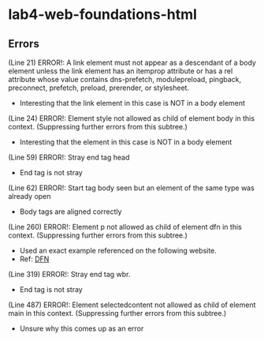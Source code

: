 # lab4-web-foundations-html

## Errors

(Line 21) ERROR!: A link element must not appear as a descendant of a body element unless the link element has an itemprop attribute or has a rel attribute whose value contains dns-prefetch, modulepreload, pingback, preconnect, prefetch, preload, prerender, or stylesheet. 
- Interesting that the link element in this case is NOT in a body element

(Line 24) ERROR!:  Element style not allowed as child of element body in this context. (Suppressing further errors from this subtree.)
 - Interesting that the element in this case is NOT in a body element

(Line 59) ERROR!: Stray end tag head
- End tag is not stray

(Line 62) ERROR!: Start tag body seen but an element of the same type was already open
- Body tags are aligned correctly

(Line 260) ERROR!: Element p not allowed as child of element dfn in this context. (Suppressing further errors from this subtree.)
- Used an exact example referenced on the following website.
- Ref: [DFN](https://developer.mozilla.org/en-US/docs/Web/HTML/Reference/Elements/dfn)

(Line 319) ERROR!: Stray end tag wbr.
- End tag is not stray

(Line 487) ERROR!: Element selectedcontent not allowed as child of element main in this context. (Suppressing further errors from this subtree.)
- Unsure why this comes up as an error